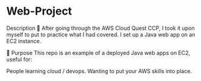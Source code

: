 # Web-Project

Description 💬
After going through the AWS Cloud Quest CCP, I took it upon myself to put to practice what I had covered. I set up a Java web app on an EC2 instance.

🎯 Purpose
This repo is an example of a deployed Java web apps on EC2, useful for:

People learning cloud / devops.
Wanting to put your AWS skills into place.

